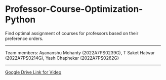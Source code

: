 # Professor-Course-Optimization-Python
Find optimal assignment of courses for professors based on their preference orders.
<hr>
Team members:
 Ayananshu Mohanty (2022A7PS0239G),
 T Saket Hatwar (2022A7PS0214G),
 Yash Chaphekar (2022A7PS0262G)
<hr>

[Google Drive Link for Video](https://drive.google.com/drive/folders/1A0UPx8TkQifRwjL4TJmwrLsamzGjs5_C?usp=sharing)

